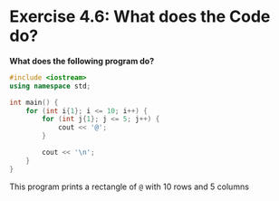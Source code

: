 # Exercise 4.6: What does the Code do?

**What does the following program do?**

```cpp
#include <iostream>
using namespace std;

int main() {
    for (int i{1}; i <= 10; i++) {
        for (int j{1}; j <= 5; j++) {
            cout << '@';
        }

        cout << '\n';
    }
}
```

This program prints a rectangle of `@` with 10 rows and 5 columns